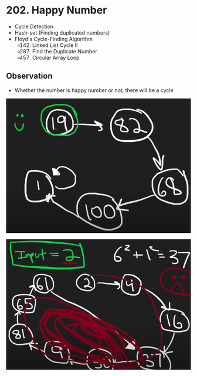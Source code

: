 # 202. Happy Number
* Cycle Detection
* Hash-set (Finding duplicated numbers)
* Floyd's Cycle-Finding Algorithm
  * 142. Linked List Cycle II
  * 287. Find the Duplicate Number
  * 457. Circular Array Loop 
 
## Observation

* Whether the number is happy number or not, there will be a cycle
  
![Happy](image.png)

![Not Happy](image-1.png)
